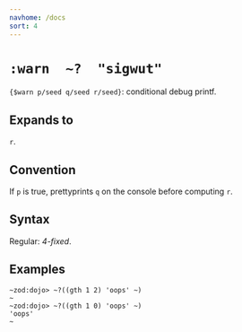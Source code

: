 ```yaml
---
navhome: /docs
sort: 4
---
```


# `:warn  ~?  "sigwut"`

`{$warn p/seed q/seed r/seed}`: conditional debug printf.

## Expands to

`r`.

## Convention 

If `p` is true, prettyprints `q` on the console before computing `r`.

## Syntax

Regular: *4-fixed*.

## Examples

```
~zod:dojo> ~?((gth 1 2) 'oops' ~)
~
~zod:dojo> ~?((gth 1 0) 'oops' ~)
'oops'
~
```
